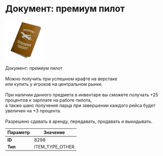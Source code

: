 # Документ: премиум пилот

![Item Image](../img/8298.webp?raw=true)

Документ: премиум пилот<br><br>Можно получить при успешном крафте на верстаке<br>или купить у игроков на центральном рынке.<br><br>При наличии данного предмета в инвентаре вы сможете получать +25 процентов к зарплате на работе пилота,<br>а также шанс получения ларца при завершении каждого рейса будет увеличен на +3 процента.<br><br>Разрешено сдавать в аренду, передавать, продавать и выкидывать.


| Параметр | Значение |
|----------|----------|
| **ID** | 8298 |
| **Тип** | ITEM_TYPE_OTHER |

